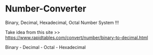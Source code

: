 # Number-Converter
Binary, Decimal, Hexadecimal, Octal Number System !!!

Take idea from this site >> https://www.rapidtables.com/convert/number/binary-to-decimal.html

Binary - Decimal - Octal - Hexadecimal
